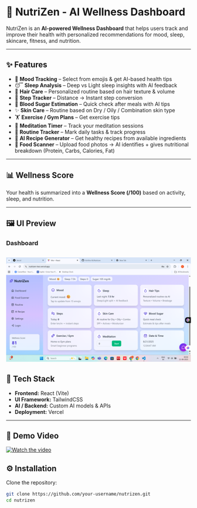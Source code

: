 # 🌿 NutriZen - AI Wellness Dashboard  

NutriZen is an **AI-powered Wellness Dashboard** that helps users track and improve their health with personalized recommendations for mood, sleep, skincare, fitness, and nutrition.  

---

## ✨ Features  

- 🧠 **Mood Tracking** – Select from  emojis & get AI-based health tips  
- 😴 **Sleep Analysis** – Deep vs Light sleep insights with AI feedback  
- 💇 **Hair Care** – Personalized routine based on hair texture & volume  
- 👣 **Step Tracker** – Distance → Instant step conversion  
- 🍬 **Blood Sugar Estimation** – Quick check after meals with AI tips  
- ✨ **Skin Care** – Routine based on Dry / Oily / Combination skin type  
- 🏋️ **Exercise / Gym Plans** – Get exercise tips
- 🧘 **Meditation Timer** – Track your meditation sessions  
- 📅 **Routine Tracker** – Mark daily tasks & track progress  
- 🍲 **AI Recipe Generator** – Get healthy recipes from available ingredients  
- 📸 **Food Scanner** – Upload food photos → AI identifies + gives nutritional breakdown (Protein, Carbs, Calories, Fat)  

---

## 📊 Wellness Score  
Your health is summarized into a **Wellness Score (/100)** based on activity, sleep, and nutrition.  

---

## 🖼️ UI Preview

### Dashboard  
![Dashboard](./dashboard.png)  
---

## 🚀 Tech Stack  

- **Frontend:** React (Vite)  
- **UI Framework:** TailwindCSS  
- **AI / Backend:** Custom AI models & APIs  
- **Deployment:** Vercel  

---
## 🎥 Demo Video  

[![Watch the video](./images/demo-thumbnail.png)](https://drive.google.com/file/d/1pAAciTghbAUMLHr46LmYgUkpmNTGCzl9/view?usp=drive_link)

## ⚙️ Installation  

Clone the repository:  
```bash
git clone https://github.com/your-username/nutrizen.git
cd nutrizen
